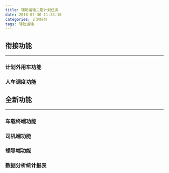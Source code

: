 ```yaml
---
title: 辅助运输二期计划任务
date: 2018-07-30 11:33:10
categories: 计划任务
tags: 辅助运输
---
```


## 衔接功能
---
### 计划外用车功能
### 人车调度功能

## 全新功能
---
### 车载终端功能
### 司机端功能
### 领导端功能
### 数据分析统计报表 

